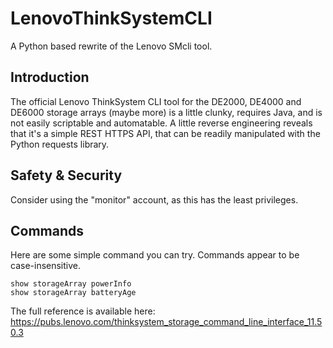 # LenovoThinkSystemCLI

A Python based rewrite of the Lenovo SMcli tool.

## Introduction

The official Lenovo ThinkSystem CLI tool for the DE2000, DE4000 and DE6000 storage arrays (maybe more) is a little clunky, requires Java, and is not easily scriptable and automatable. A little reverse engineering reveals that it's a simple REST HTTPS API, that can be readily manipulated with the Python requests library.

## Safety & Security

Consider using the "monitor" account, as this has the least privileges.

## Commands

Here are some simple command you can try. Commands appear to be case-insensitive.

```
show storageArray powerInfo
show storageArray batteryAge
```

The full reference is available here: https://pubs.lenovo.com/thinksystem_storage_command_line_interface_11.50.3
